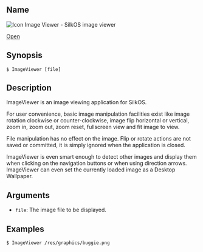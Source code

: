 ## Name

![Icon](/res/icons/16x16/app-image-viewer.png) Image Viewer - SilkOS image viewer

[Open](launch:///bin/ImageViewer)

## Synopsis

```**sh
$ ImageViewer [file]
```

## Description

ImageViewer is an image viewing application for SilkOS.

For user convenience, basic image manipulation facilities exist like image rotation clockwise or counter-clockwise, image flip horizontal or vertical, zoom in, zoom out, zoom reset, fullscreen view and fit image to view.

File manipulation has no effect on the image. Flip or rotate actions are not saved or committed, it is simply ignored when the application is closed.

ImageViewer is even smart enough to detect other images and display them when clicking on the navigation buttons or when using direction arrows. ImageViewer can even set the currently loaded image as a Desktop Wallpaper.

## Arguments

-   `file`: The image file to be displayed.

## Examples

```sh
$ ImageViewer /res/graphics/buggie.png
```

